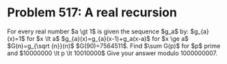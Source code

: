 # Problem 517: A real recursion
For every real number \$a \\gt 1\$ is given the sequence \$g\_a\$ by:
\$g\_{a}(x)=1\$ for \$x \\lt a\$ \$g\_{a}(x)=g\_{a}(x-1)+g\_a(x-a)\$ for
\$x \\ge a\$ \$G(n)=g\_{\\sqrt {n}}(n)\$ \$G(90)=7564511\$. Find \$\\sum
G(p)\$ for \$p\$ prime and \$10000000 \\lt p \\lt 10010000\$ Give your
answer modulo 1000000007.
